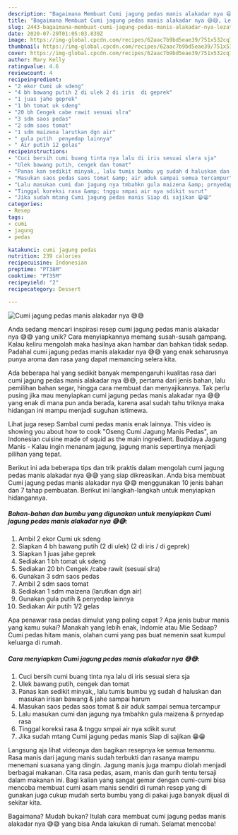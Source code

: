 ```yaml
---
description: "Bagaimana Membuat Cumi jagung pedas manis alakadar nya 😅😅, Lezat Sekali"
title: "Bagaimana Membuat Cumi jagung pedas manis alakadar nya 😅😅, Lezat Sekali"
slug: 2443-bagaimana-membuat-cumi-jagung-pedas-manis-alakadar-nya-lezat-sekali
date: 2020-07-29T01:05:03.839Z
image: https://img-global.cpcdn.com/recipes/62aac7b9bd5eae39/751x532cq70/cumi-jagung-pedas-manis-alakadar-nya-😅😅-foto-resep-utama.jpg
thumbnail: https://img-global.cpcdn.com/recipes/62aac7b9bd5eae39/751x532cq70/cumi-jagung-pedas-manis-alakadar-nya-😅😅-foto-resep-utama.jpg
cover: https://img-global.cpcdn.com/recipes/62aac7b9bd5eae39/751x532cq70/cumi-jagung-pedas-manis-alakadar-nya-😅😅-foto-resep-utama.jpg
author: Mary Kelly
ratingvalue: 4.6
reviewcount: 4
recipeingredient:
- "2 ekor Cumi uk sdeng"
- "4 bh bawang putih 2 di ulek 2 di iris  di geprek"
- "1 juas jahe geprek"
- "1 bh tomat uk sdeng"
- "20 bh Cengek cabe rawit sesuai slra"
- "3 sdm saos pedas"
- "2 sdm saos tomat"
- "1 sdm maizena larutkan dgn air"
- " gula putih  penyedap lainnya"
- " Air putih 12 gelas"
recipeinstructions:
- "Cuci bersih cumi buang tinta nya lalu di iris sesuai slera sja"
- "Ulek bawang putih, cengek dan tomat"
- "Panas kan sedikit minyak,, lalu tumis bumbu yg sudah d haluskan dan masukan irisan bawang &amp; jahe sampai harum"
- "Masukan saos pedas saos tomat &amp; air aduk sampai semua tercampur"
- "Lalu masukan cumi dan jagung nya tmbahkn gula maizena &amp; prnyedap rasa"
- "Tinggal koreksi rasa &amp; tnggu smpai air nya sdikit surut"
- "Jika sudah mtang Cumi jagung pedas manis Siap di sajikan 😁😁"
categories:
- Resep
tags:
- cumi
- jagung
- pedas

katakunci: cumi jagung pedas 
nutrition: 239 calories
recipecuisine: Indonesian
preptime: "PT38M"
cooktime: "PT35M"
recipeyield: "2"
recipecategory: Dessert

---
```



![Cumi jagung pedas manis alakadar nya 😅😅](https://img-global.cpcdn.com/recipes/62aac7b9bd5eae39/751x532cq70/cumi-jagung-pedas-manis-alakadar-nya-😅😅-foto-resep-utama.jpg)

Anda sedang mencari inspirasi resep cumi jagung pedas manis alakadar nya 😅😅 yang unik? Cara menyiapkannya memang susah-susah gampang. Kalau keliru mengolah maka hasilnya akan hambar dan bahkan tidak sedap. Padahal cumi jagung pedas manis alakadar nya 😅😅 yang enak seharusnya punya aroma dan rasa yang dapat memancing selera kita.

Ada beberapa hal yang sedikit banyak mempengaruhi kualitas rasa dari cumi jagung pedas manis alakadar nya 😅😅, pertama dari jenis bahan, lalu pemilihan bahan segar, hingga cara membuat dan menyajikannya. Tak perlu pusing jika mau menyiapkan cumi jagung pedas manis alakadar nya 😅😅 yang enak di mana pun anda berada, karena asal sudah tahu triknya maka hidangan ini mampu menjadi suguhan istimewa.

Lihat juga resep Sambal cumi pedas manis enak lainnya. This video is showing you about how to cook &#34;Oseng Cumi Jagung Manis Pedas&#34;, an Indonesian cuisine made of squid as the main ingredient. Budidaya Jagung Manis - Kalau ingin menanam jagung, jagung manis sepertinya menjadi pilihan yang tepat.


Berikut ini ada beberapa tips dan trik praktis dalam mengolah cumi jagung pedas manis alakadar nya 😅😅 yang siap dikreasikan. Anda bisa membuat Cumi jagung pedas manis alakadar nya 😅😅 menggunakan 10 jenis bahan dan 7 tahap pembuatan. Berikut ini langkah-langkah untuk menyiapkan hidangannya.

<!--inarticleads1-->

##### Bahan-bahan dan bumbu yang digunakan untuk menyiapkan Cumi jagung pedas manis alakadar nya 😅😅:

1. Ambil 2 ekor Cumi uk sdeng
1. Siapkan 4 bh bawang putih (2 di ulek) (2 di iris / di geprek)
1. Siapkan 1 juas jahe geprek
1. Sediakan 1 bh tomat uk sdeng
1. Sediakan 20 bh Cengek /cabe rawit (sesuai slra)
1. Gunakan 3 sdm saos pedas
1. Ambil 2 sdm saos tomat
1. Sediakan 1 sdm maizena (larutkan dgn air)
1. Gunakan  gula putih &amp; penyedap lainnya
1. Sediakan  Air putih 1/2 gelas


Apa penawar rasa pedas dimulut yang paling cepat ? Apa jenis bubur manis yang kamu sukai? Manakah yang lebih enak, Indomie atau Mie Sedaap? Cumi pedas hitam manis, olahan cumi yang pas buat nemenin saat kumpul keluarga di rumah. 

<!--inarticleads2-->

##### Cara menyiapkan Cumi jagung pedas manis alakadar nya 😅😅:

1. Cuci bersih cumi buang tinta nya lalu di iris sesuai slera sja
1. Ulek bawang putih, cengek dan tomat
1. Panas kan sedikit minyak,, lalu tumis bumbu yg sudah d haluskan dan masukan irisan bawang &amp; jahe sampai harum
1. Masukan saos pedas saos tomat &amp; air aduk sampai semua tercampur
1. Lalu masukan cumi dan jagung nya tmbahkn gula maizena &amp; prnyedap rasa
1. Tinggal koreksi rasa &amp; tnggu smpai air nya sdikit surut
1. Jika sudah mtang Cumi jagung pedas manis Siap di sajikan 😁😁


Langsung aja lihat videonya dan bagikan resepnya ke semua temanmu. Rasa manis dari jagung manis sudah terbukti dan rasanya mampu menemani suasana yang dingin. Jagung manis juga mampu diolah menjadi berbagai makanan. Cita rasa pedas, asam, manis dan gurih tentu tersaji dalam makanan ini. Bagi kalian yang sangat gemar dengan cumi-cumi bisa mencoba membuat cumi asam manis sendiri di rumah resep yang di gunakan juga cukup mudah serta bumbu yang di pakai juga banyak dijual di sekitar kita. 

Bagaimana? Mudah bukan? Itulah cara membuat cumi jagung pedas manis alakadar nya 😅😅 yang bisa Anda lakukan di rumah. Selamat mencoba!
